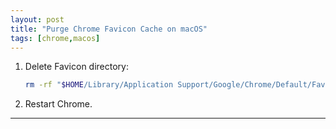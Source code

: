 ```yaml
---
layout: post
title: "Purge Chrome Favicon Cache on macOS"
tags: [chrome,macos]
---
```


1. Delete Favicon directory:
   ```bash
   rm -rf "$HOME/Library/Application Support/Google/Chrome/Default/Favicons"
   ```
2. Restart Chrome.

---
